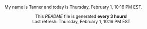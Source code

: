 My name is Tanner and today is Thursday, February 1, 10:16 PM EST.

<p align="center">This <i>README</i> file is generated <b>every 3 hours</b>!</br>Last refresh: Thursday, February 1, 10:16 PM EST<br /></p>
